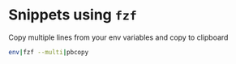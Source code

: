 # Snippets using `fzf`

Copy multiple lines from your env variables and copy to clipboard

```bash
env|fzf --multi|pbcopy
```
